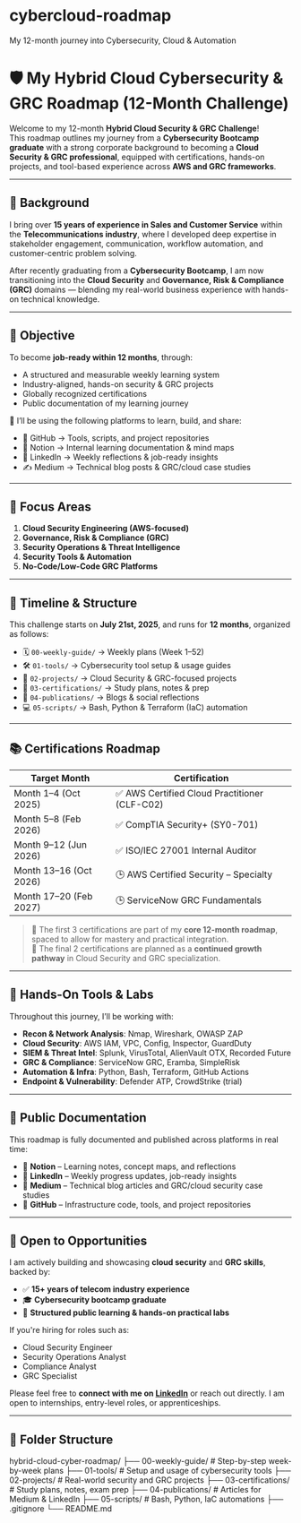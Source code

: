 # cybercloud-roadmap
My 12-month journey into Cybersecurity, Cloud &amp; Automation


# 🛡️ My Hybrid Cloud Cybersecurity & GRC Roadmap (12-Month Challenge)

Welcome to my 12-month **Hybrid Cloud Security & GRC Challenge**!  
This roadmap outlines my journey from a **Cybersecurity Bootcamp graduate** with a strong corporate background to becoming a **Cloud Security & GRC professional**, equipped with certifications, hands-on projects, and tool-based experience across **AWS and GRC frameworks**.

---

## 🧾 Background

I bring over **15 years of experience in Sales and Customer Service** within the **Telecommunications industry**, where I developed deep expertise in stakeholder engagement, communication, workflow automation, and customer-centric problem solving.

After recently graduating from a **Cybersecurity Bootcamp**, I am now transitioning into the **Cloud Security** and **Governance, Risk & Compliance (GRC)** domains — blending my real-world business experience with hands-on technical knowledge.

---

## 🎯 Objective

To become **job-ready within 12 months**, through:

- A structured and measurable weekly learning system  
- Industry-aligned, hands-on security & GRC projects  
- Globally recognized certifications  
- Public documentation of my learning journey  

🧰 I’ll be using the following platforms to learn, build, and share:

- 🔐 GitHub → Tools, scripts, and project repositories  
- 📝 Notion → Internal learning documentation & mind maps  
- 📸 LinkedIn → Weekly reflections & job-ready insights  
- ✍️ Medium → Technical blog posts & GRC/cloud case studies  

---

## 🧭 Focus Areas

1. **Cloud Security Engineering (AWS-focused)**  
2. **Governance, Risk & Compliance (GRC)**  
3. **Security Operations & Threat Intelligence**  
4. **Security Tools & Automation**  
5. **No-Code/Low-Code GRC Platforms**

---

## 📆 Timeline & Structure

This challenge starts on **July 21st, 2025**, and runs for **12 months**, organized as follows:

- 🗓️ `00-weekly-guide/` → Weekly plans (Week 1–52)  
- 🛠️ `01-tools/` → Cybersecurity tool setup & usage guides  
- 🚧 `02-projects/` → Cloud Security & GRC-focused projects  
- 📜 `03-certifications/` → Study plans, notes & prep  
- 📰 `04-publications/` → Blogs & social reflections  
- 💻 `05-scripts/` → Bash, Python & Terraform (IaC) automation  

---

## 📚 Certifications Roadmap

| Target Month         | Certification                                     |
|----------------------|---------------------------------------------------|
| Month 1–4 (Oct 2025) | ✅ AWS Certified Cloud Practitioner (CLF-C02)    |
| Month 5–8 (Feb 2026) | ✅ CompTIA Security+ (SY0-701)                   |
| Month 9–12 (Jun 2026)| ✅ ISO/IEC 27001 Internal Auditor                |
| Month 13–16 (Oct 2026) | 🕒 AWS Certified Security – Specialty  |
| Month 17–20 (Feb 2027) | 🕒 ServiceNow GRC Fundamentals         |

> 🎯 The first 3 certifications are part of my **core 12-month roadmap**, spaced to allow for mastery and practical integration.  
> 📌 The final 2 certifications are planned as a **continued growth pathway** in Cloud Security and GRC specialization.

---

## 🧪 Hands-On Tools & Labs

Throughout this journey, I’ll be working with:

- **Recon & Network Analysis**: Nmap, Wireshark, OWASP ZAP  
- **Cloud Security**: AWS IAM, VPC, Config, Inspector, GuardDuty  
- **SIEM & Threat Intel**: Splunk, VirusTotal, AlienVault OTX, Recorded Future  
- **GRC & Compliance**: ServiceNow GRC, Eramba, SimpleRisk  
- **Automation & Infra**: Python, Bash, Terraform, GitHub Actions  
- **Endpoint & Vulnerability**: Defender ATP, CrowdStrike (trial)

---

## 📣 Public Documentation

This roadmap is fully documented and published across platforms in real time:

- 📝 **Notion** – Learning notes, concept maps, and reflections  
- 📸 **LinkedIn** – Weekly progress updates, job-ready insights  
- 📖 **Medium** – Technical blog articles and GRC/cloud security case studies  
- 🔐 **GitHub** – Infrastructure code, tools, and project repositories

---

## 💼 Open to Opportunities

I am actively building and showcasing **cloud security** and **GRC skills**, backed by:

- ✅ **15+ years of telecom industry experience**
- 🎓 **Cybersecurity bootcamp graduate**
- 🧠 **Structured public learning & hands-on practical labs**

If you're hiring for roles such as:

- Cloud Security Engineer  
- Security Operations Analyst  
- Compliance Analyst  
- GRC Specialist  

Please feel free to **connect with me on [LinkedIn](https://www.linkedin.com/in/ugomoore)** or reach out directly. I am open to internships, entry-level roles, or apprenticeships.

---

## 📂 Folder Structure


hybrid-cloud-cyber-roadmap/
├── 00-weekly-guide/        # Step-by-step week-by-week plans
├── 01-tools/               # Setup and usage of cybersecurity tools
├── 02-projects/            # Real-world security and GRC projects
├── 03-certifications/      # Study plans, notes, exam prep
├── 04-publications/        # Articles for Medium & LinkedIn
├── 05-scripts/             # Bash, Python, IaC automations
├── .gitignore
└── README.md


